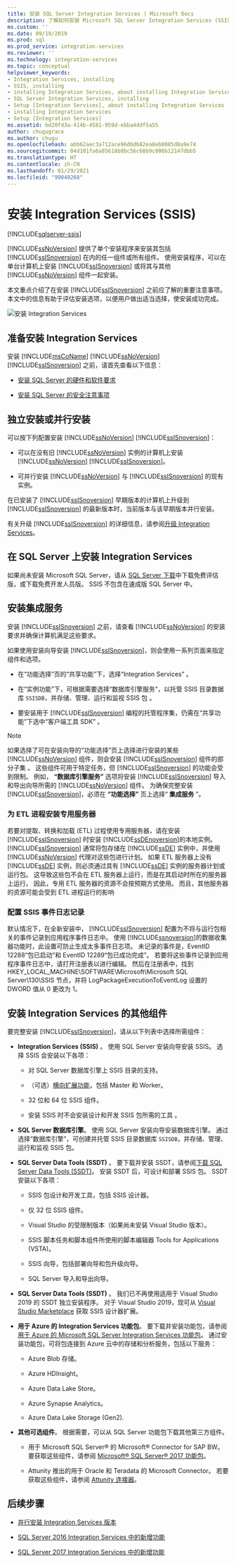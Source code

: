 ```yaml
---
title: 安装 SQL Server Integration Services | Microsoft Docs
description: 了解如何安装 Microsoft SQL Server Integration Services (SSIS) 以及如何获取 SSIS 的其他下载
ms.custom: ''
ms.date: 09/19/2019
ms.prod: sql
ms.prod_service: integration-services
ms.reviewer: ''
ms.technology: integration-services
ms.topic: conceptual
helpviewer_keywords:
- Integration Services, installing
- SSIS, installing
- installing Integration Services, about installing Integration Services
- SQL Server Integration Services, installing
- Setup [Integration Services], about installing Integration Services
- installing Integration Services
- Setup [Integration Services]
ms.assetid: bd20fd3a-414b-4581-959d-ebba4ddf5a55
author: chugugrace
ms.author: chugu
ms.openlocfilehash: abb62aec3a712ace96d6db82ea8eb0085d8a9e74
ms.sourcegitcommit: 04d101fa6a85618b8bc56c68b9c006b12147dbb5
ms.translationtype: HT
ms.contentlocale: zh-CN
ms.lasthandoff: 01/29/2021
ms.locfileid: "99049268"
---
```

# <a name="install-integration-services-ssis"></a>安装 Integration Services (SSIS)

[!INCLUDE[sqlserver-ssis](../../includes/applies-to-version/sqlserver-ssis.md)]

[!INCLUDE[ssNoVersion](../../includes/ssnoversion-md.md)] 提供了单个安装程序来安装其包括 [!INCLUDE[ssISnoversion](../../includes/ssisnoversion-md.md)] 在内的任一组件或所有组件。 使用安装程序，可以在单台计算机上安装 [!INCLUDE[ssISnoversion](../../includes/ssisnoversion-md.md)] 或将其与其他 [!INCLUDE[ssNoVersion](../../includes/ssnoversion-md.md)] 组件一起安装。

 本文重点介绍了在安装 [!INCLUDE[ssISnoversion](../../includes/ssisnoversion-md.md)] 之前应了解的重要注意事项。 本文中的信息有助于评估安装选项，以便用户做出适当选择，使安装成功完成。

![安装 Integration Services](install-integration-services/install-integration-services-sql-setup.png)

## <a name="get-ready-to-install-integration-services"></a>准备安装 Integration Services

安装 [!INCLUDE[msCoName](../../includes/msconame-md.md)] [!INCLUDE[ssNoVersion](../../includes/ssnoversion-md.md)] [!INCLUDE[ssISnoversion](../../includes/ssisnoversion-md.md)] 之前，请首先查看以下信息：

- [安装 SQL Server 的硬件和软件要求](../../sql-server/install/hardware-and-software-requirements-for-installing-sql-server.md)

- [安装 SQL Server 的安全注意事项](../../sql-server/install/security-considerations-for-a-sql-server-installation.md)

## <a name="install-standalone-or-side-by-side"></a>独立安装或并行安装

可以按下列配置安装 [!INCLUDE[ssNoVersion](../../includes/ssnoversion-md.md)] [!INCLUDE[ssISnoversion](../../includes/ssisnoversion-md.md)]：

- 可以在没有旧 [!INCLUDE[ssNoVersion](../../includes/ssnoversion-md.md)] 实例的计算机上安装 [!INCLUDE[ssNoVersion](../../includes/ssnoversion-md.md)] [!INCLUDE[ssISnoversion](../../includes/ssisnoversion-md.md)]。

- 可并行安装 [!INCLUDE[ssNoVersion](../../includes/ssnoversion-md.md)] 与 [!INCLUDE[ssISnoversion](../../includes/ssisnoversion-md.md)] 的现有实例。

在已安装了 [!INCLUDE[ssISnoversion](../../includes/ssisnoversion-md.md)] 早期版本的计算机上升级到 [!INCLUDE[ssISnoversion](../../includes/ssisnoversion-md.md)] 的最新版本时，当前版本与该早期版本并行安装。

有关升级 [!INCLUDE[ssISnoversion](../../includes/ssisnoversion-md.md)] 的详细信息，请参阅[升级 Integration Services](../../integration-services/install-windows/upgrade-integration-services.md)。

## <a name="get-sql-server-with-integration-services"></a>在 SQL Server 上安装 Integration Services

如果尚未安装 Microsoft SQL Server，请从 [SQL Server 下载](https://www.microsoft.com/sql-server/sql-server-downloads)中下载免费评估版，或下载免费开发人员版。 SSIS 不包含在速成版 SQL Server 中。

## <a name="install-integration-services"></a>安装集成服务

 安装 [!INCLUDE[ssISnoversion](../../includes/ssisnoversion-md.md)] 之前，请查看 [!INCLUDE[ssNoVersion](../../includes/ssnoversion-md.md)] 的安装要求并确保计算机满足这些要求。

如果使用安装向导安装 [!INCLUDE[ssISnoversion](../../includes/ssisnoversion-md.md)]，则会使用一系列页面来指定组件和选项。

- 在“功能选择”页的“共享功能”下，选择“Integration Services”    。

- 在“实例功能”下，可根据需要选择“数据库引擎服务”，以托管 SSIS 目录数据库 `SSISDB`，并存储、管理、运行和监视 SSIS 包   。

- 要安装用于 [!INCLUDE[ssISnoversion](../../includes/ssisnoversion-md.md)] 编程的托管程序集，仍需在“共享功能”下选中“客户端工具 SDK”   。

> [!NOTE]
> 如果选择了可在安装向导的“功能选择”页上选择进行安装的某些 [!INCLUDE[ssNoVersion](../../includes/ssnoversion-md.md)] 组件，则会安装 [!INCLUDE[ssISnoversion](../../includes/ssisnoversion-md.md)] 组件的部分子集  。 这些组件可用于特定任务，但 [!INCLUDE[ssISnoversion](../../includes/ssisnoversion-md.md)] 的功能会受到限制。 例如， **“数据库引擎服务”** 选项将安装 [!INCLUDE[ssISnoversion](../../includes/ssisnoversion-md.md)] 导入和导出向导所需的 [!INCLUDE[ssNoVersion](../../includes/ssnoversion-md.md)] 组件。 为确保完整安装 [!INCLUDE[ssISnoversion](../../includes/ssisnoversion-md.md)]，必须在 **“功能选择”** 页上选择“ **集成服务** ”。

### <a name="installing-a-dedicated-server-for-etl-processes"></a>为 ETL 进程安装专用服务器

若要对提取、转换和加载 (ETL) 过程使用专用服务器，请在安装 [!INCLUDE[ssISnoversion](../../includes/ssisnoversion-md.md)] 时安装 [!INCLUDE[ssDEnoversion](../../includes/ssdenoversion-md.md)]的本地实例。 [!INCLUDE[ssISnoversion](../../includes/ssisnoversion-md.md)] 通常将包存储在 [!INCLUDE[ssDE](../../includes/ssde-md.md)] 实例中，并使用 [!INCLUDE[ssNoVersion](../../includes/ssnoversion-md.md)] 代理对这些包进行计划。 如果 ETL 服务器上没有 [!INCLUDE[ssDE](../../includes/ssde-md.md)] 实例，则必须通过具有 [!INCLUDE[ssDE](../../includes/ssde-md.md)] 实例的服务器计划或运行包。 这导致这些包不会在 ETL 服务器上运行，而是在其启动时所在的服务器上运行。 因此，专用 ETL 服务器的资源不会按预期方式使用。 而且，其他服务器的资源可能会受到 ETL 进程运行的影响

### <a name="configuring-ssis-event-logging"></a>配置 SSIS 事件日志记录

默认情况下，在全新安装中， [!INCLUDE[ssISnoversion](../../includes/ssisnoversion-md.md)] 配置为不将与运行包相关的事件记录到应用程序事件日志中。 使用 [!INCLUDE[ssnoversion](../../includes/ssnoversion-md.md)]的数据收集器功能时，此设置可防止生成太多事件日志项。 未记录的事件是，EventID 12288“包已启动”和 EventID 12289“包已成功完成”。 若要将这些事件记录到应用程序事件日志中，请打开注册表以进行编辑。 然后在注册表中，找到 HKEY_LOCAL_MACHINE\SOFTWARE\Microsoft\Microsoft SQL Server\130\SSIS 节点，并将 LogPackageExecutionToEventLog 设置的 DWORD 值从 0 更改为 1。

## <a name="install-additional-components-for-integration-services"></a>安装 Integration Services 的其他组件

要完整安装 [!INCLUDE[ssISnoversion](../../includes/ssisnoversion-md.md)]，请从以下列表中选择所需组件：

- **Integration Services (SSIS)** 。 使用 SQL Server 安装向导安装 SSIS。 选择 SSIS 会安装以下各项：

  - 对 SQL Server 数据库引擎上 SSIS 目录的支持。

  - （可选）[横向扩展功能](../scale-out/walkthrough-set-up-integration-services-scale-out.md)，包括 Master 和 Worker。

  - 32 位和 64 位 SSIS 组件。

  - 安装 SSIS 时不会安装设计和开发 SSIS 包所需的工具  。

- **SQL Server 数据库引擎**。 使用 SQL Server 安装向导安装数据库引擎。 通过选择“数据库引擎”，可创建并托管 SSIS 目录数据库 `SSISDB`，并存储、管理、运行和监视 SSIS 包。

- **SQL Server Data Tools (SSDT)** 。 要下载并安装 SSDT，请参阅[下载 SQL Server Data Tools (SSDT)](../../ssdt/download-sql-server-data-tools-ssdt.md)。 安装 SSDT 后，可设计和部署 SSIS 包。 SSDT 安装以下各项：

  - SSIS 包设计和开发工具，包括 SSIS 设计器。

  - 仅 32 位 SSIS 组件。

  - Visual Studio 的受限制版本（如果尚未安装 Visual Studio 版本）。

  - SSIS 脚本任务和脚本组件所使用的脚本编辑器 Tools for Applications (VSTA)。

  - SSIS 向导，包括部署向导和包升级向导。

  - SQL Server 导入和导出向导。

- **SQL Server Data Tools (SSDT)** 。 我们已不再使用适用于 Visual Studio 2019 的 SSDT 独立安装程序。 对于 Visual Studio 2019，现可从 [Visual Studio Marketplace](https://marketplace.visualstudio.com/items?itemName=SSIS.SqlServerIntegrationServicesProjects&ssr=false#overview) 获取 SSIS 设计器扩展。

- **用于 Azure 的 Integration Services 功能包**。 要下载并安装功能包，请参阅[用于 Azure 的 Microsoft SQL Server Integration Services 功能包](../azure-feature-pack-for-integration-services-ssis.md)。 通过安装功能包，可将包连接到 Azure 云中的存储和分析服务，包括以下服务：

  - Azure Blob 存储。

  - Azure HDInsight。

  - Azure Data Lake Store。

  - Azure Synapse Analytics。

  - Azure Data Lake Storage (Gen2).

- **其他可选组件**。 根据需要，可以从 SQL Server 功能包下载其他第三方组件。

  - 用于 Microsoft SQL Server® 的 Microsoft® Connector for SAP BW。 要获取这些组件，请参阅 [Microsoft® SQL Server® 2017 功能包](https://www.microsoft.com/download/details.aspx?id=55992)。

  - Attunity 推出的用于 Oracle 和 Teradata 的 Microsoft Connector。 若要获取这些组件，请参阅 [Attunity 连接器](../attunity-connectors.md)。

## <a name="next-steps"></a>后续步骤

- [并行安装 Integration Services 版本](installing-integration-services-versions-side-by-side.md)

- [SQL Server 2016 Integration Services 中的新增功能](../what-s-new-in-integration-services-in-sql-server-2016.md)

- [SQL Server 2017 Integration Services 中的新增功能](../what-s-new-in-integration-services-in-sql-server-2017.md)
